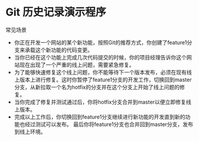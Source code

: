 # Git 历史记录演示程序

常见场景

* 你正在开发一个网站的某个新功能，按照Git的推荐方式，你创建了feature1分支来承载这个新功能的代码变更。
* 当你已经在这个功能上完成几次代码提交的时候，你的项目经理告诉你这个网站现在出现了一个严重的线上问题，需要紧急修复。
* 为了能够快速修复这个线上问题，你不能等待下一个版本发布，必须在现有线上版本上进行修复。这时你暂停了feature1分支的开发工作，切换回到master分支，从新拉取一个名为hotfix的分支并在这个分支上开始了线上问题的修复。
* 当你完成了修复并测试通过后，你将hotfix分支合并到master以便立即修复线上版本。
* 完成以上工作后，你切换回到feature1分支继续进行新功能的开发直到新的功能也经过测试可以发布。
最后你将feature1分支也合并回到master分支，发布到线上环境。